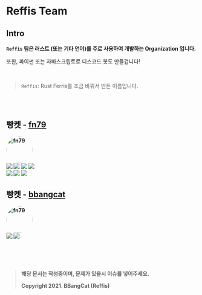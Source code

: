 # **Reffis Team**

## **Intro**

**`Reffis` 팀은 러스트 (또는 기타 언어)를 주로 사용하여 개발하는 Organization 입니다.**

또한, 파이썬 또는 자바스크립트로 디스코드 봇도 만들겁니다!




<br>

> `Reffis`: Rust Ferris를 조금 바꿔서 만든 이름입니다.


<br><br>

<h2><b>빵켓 - <a href="https://github.com/fn79">fn79</a></h2> 
 
<img src="https://avatars.githubusercontent.com/u/74909209?v=4" width="70" height="70" alt="fn79" style="border-radius: 70%; overflow: hidden;">
 <br>
<img src="https://img.shields.io/badge/Github-fn79-blue">
<img src="https://img.shields.io/badge/Cute-%3E3%3C-pink">
<img src="https://img.shields.io/badge/개발팀-success">
<img src="https://img.shields.io/badge/%EB%94%94%EC%8A%A4%EC%BD%94%EB%93%9C-!%20Bread%20Cat%230002-informational">
<br>
<img src="https://img.shields.io/badge/Rust-critical">
<img src="https://img.shields.io/badge/Python-blue">
<img src="https://img.shields.io/badge/CSharp-yellow">
   
<br>

   <h2><b>빵켓 - <a href="https://github.com/bbangcat">bbangcat</a></h2> 
    
<img src="https://avatars.githubusercontent.com/u/80893470?v=4" width="70" height="70" alt="fn79" style="border-radius: 70%; overflow: hidden;">
 <br>
<img src="https://img.shields.io/badge/Github-bbangcat-blue">
<img src="https://img.shields.io/badge/부계정-red">
   
<br>

<br><br><br>

 > 해당 문서는 작성중이며, 문제가 있을시 이슈를 넣어주세요.
 >
 > **Copyright 2021. BBangCat (Reffis)**
